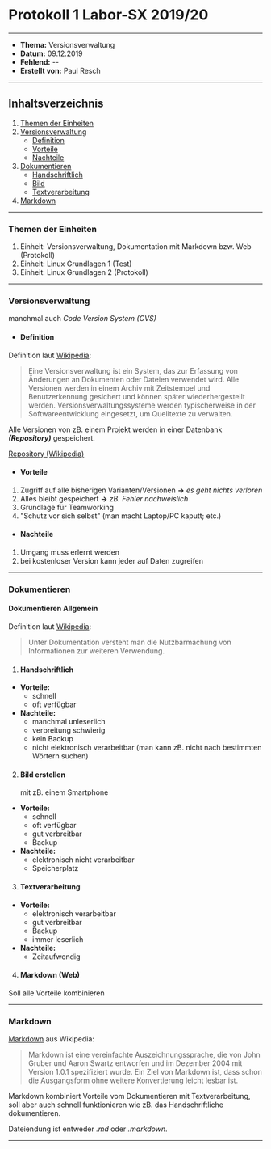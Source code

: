 # Protokoll 1 Labor-SX 2019/20
---------------------------------
* **Thema:** Versionsverwaltung
* **Datum:** 09.12.2019
* **Fehlend:** --
* **Erstellt von:** Paul Resch
---------------------------------
## Inhaltsverzeichnis
1. [Themen der Einheiten](#themen-der-einheiten)
1. [Versionsverwaltung](#versionsverwaltung)
    * [Definition](#definition)
    * [Vorteile](#vorteile)
    * [Nachteile](#nachteile)
1. [Dokumentieren](#dokumentieren)
    * [Handschriftlich](#handschriftlich)
    * [Bild](#bild-erstellen)
    * [Textverarbeitung](#textverarbeitung)
1. [Markdown](#markdown)
---------------------------------
### Themen der Einheiten
1. Einheit: Versionsverwaltung, Dokumentation mit Markdown bzw. Web (Protokoll)
1. Einheit: Linux Grundlagen 1 (Test)
1. Einheit: Linux Grundlagen 2 (Protokoll)
----------------------------------
### Versionsverwaltung
manchmal auch *Code Version System (CVS)* 
* #### Definition
Definition laut [Wikipedia](https://de.wikipedia.org/wiki/Versionsverwaltung):
 > Eine Versionsverwaltung ist ein System, das zur Erfassung von Änderungen an Dokumenten oder Dateien verwendet wird. Alle Versionen werden in einem Archiv mit Zeitstempel und Benutzerkennung gesichert und können später wiederhergestellt werden. Versionsverwaltungssysteme werden typischerweise in der Softwareentwicklung eingesetzt, um Quelltexte zu verwalten.

Alle Versionen von zB. einem Projekt werden in einer Datenbank ***(Repository)*** gespeichert.

[Repository (Wikipedia)](https://de.wikipedia.org/wiki/Repository)

* #### Vorteile
1) Zugriff auf alle bisherigen Varianten/Versionen **->** *es geht nichts verloren*
1) Alles bleibt gespeichert **->** *zB. Fehler nachweislich*
1) Grundlage für Teamworking
1) "Schutz vor sich selbst" (man macht Laptop/PC kaputt; etc.)

* #### Nachteile
1) Umgang muss erlernt werden
1) bei kostenloser Version kann jeder auf Daten zugreifen
----------------------------------

### Dokumentieren

#### Dokumentieren Allgemein
Definition laut [Wikipedia](https://de.wikipedia.org/wiki/Dokumentation):
> Unter Dokumentation versteht man die Nutzbarmachung von Informationen zur weiteren Verwendung.
1) #### Handschriftlich
* **Vorteile:** 
  * schnell 
  * oft verfügbar
* **Nachteile:** 
  * manchmal unleserlich 
  * verbreitung schwierig
  * kein Backup 
  * nicht elektronisch verarbeitbar
(man kann zB. nicht nach bestimmten Wörtern suchen) 

2) #### Bild erstellen

    mit zB. einem Smartphone
* **Vorteile:** 
  * schnell
  * oft verfügbar
  * gut verbreitbar
  * Backup
* **Nachteile:** 
  * elektronisch nicht verarbeitbar
  * Speicherplatz
  
3) #### Textverarbeitung
* **Vorteile:**
  * elektronisch verarbeitbar
  * gut verbreitbar
  * Backup
  * immer leserlich
* **Nachteile:**
  * Zeitaufwendig
    
4) #### Markdown (Web)

Soll alle Vorteile kombinieren

-----------------------------------

### Markdown

[Markdown](https://de.wikipedia.org/wiki/Markdown) aus Wikipedia:
> Markdown ist eine vereinfachte Auszeichnungssprache, die von John Gruber und Aaron Swartz entworfen und im Dezember 2004 mit Version 1.0.1 spezifiziert wurde. Ein Ziel von Markdown ist, dass schon die Ausgangsform ohne weitere Konvertierung leicht lesbar ist.

Markdown kombiniert Vorteile vom Dokumentieren mit Textverarbeitung, soll aber auch schnell funktionieren wie zB. das Handschriftliche dokumentieren.

Dateiendung ist entweder *.md* oder *.markdown*.

-----------------------------------

